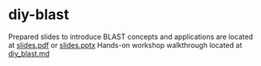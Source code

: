 # diy-blast
Prepared slides to introduce BLAST concepts and applications are located at
[slides.pdf](./diy-blast/slides.pdf) or [slides.pptx](./diy-blast/slides.pptx)
Hands-on workshop walkthrough located at
[diy_blast.md](./diy-blast/diy_blast.md)
